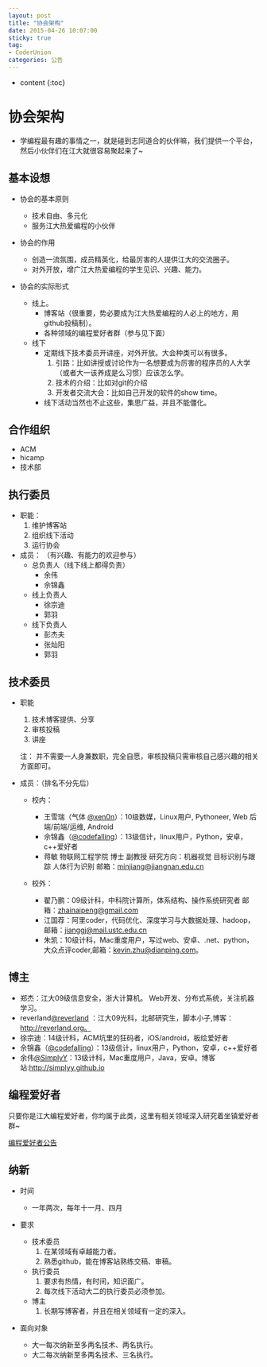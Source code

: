 ```yaml
---
layout: post
title: "协会架构"
date: 2015-04-26 10:07:00
sticky: true
tag: 
- CoderUnion
categories: 公告
---
```


* content
{:toc}

# 协会架构

- 学编程最有趣的事情之一，就是碰到志同道合的伙伴嘛，我们提供一个平台，然后小伙伴们在江大就很容易聚起来了~

## 基本设想
- 协会的基本原则
	- 技术自由、多元化
	- 服务江大热爱编程的小伙伴

- 协会的作用
	- 创造一流氛围，成员精英化，给最厉害的人提供江大的交流圈子。
	- 对外开放，增广江大热爱编程的学生见识、兴趣、能力。

- 协会的实际形式
	- 线上。
		- 博客站（很重要，势必要成为江大热爱编程的人必上的地方，用github投稿制）。
		- 各种领域的编程爱好者群（参与见下面）
	- 线下
		- 定期线下技术委员开讲座，对外开放。大会种类可以有很多。
			1. 引路：比如讲授或讨论作为一名想要成为厉害的程序员的人大学（或者大一该养成是么习惯）应该怎么学。
			2. 技术的介绍：比如对git的介绍
			3. 开发者交流大会：比如自己开发的软件的show time。
		- 线下活动当然也不止这些，集思广益，并且不能僵化。

## 合作组织
- ACM
- hicamp
- 技术部

## 执行委员
- 职能：
	1. 维护博客站
	2. 组织线下活动
	3. 运行协会
- 成员：
（有兴趣、有能力的欢迎参与）
	- 总负责人（线下线上都得负责）
		- 余伟
		- 佘锦鑫
	- 线上负责人
		- 徐宗迪
		- 郭羽
	- 线下负责人
		- 彭杰夫
		- 张灿阳
		- 郭羽

## 技术委员
- 职能
	1. 技术博客提供、分享
	2. 审核投稿
	3. 讲座
	
	注： 并不需要一人身兼数职，完全自愿，审核投稿只需审核自己感兴趣的相关方面即可。
- 成员：（排名不分先后）
	- 校内：
		- 王雪瑞（气体 [@xen0n](https://github.com/xen0n)）：10级数媒，Linux用户, Pythoneer, Web 后端/前端/运维, Android 
		- 佘锦鑫（[@codefalling](https://github.com/CodeFalling)）：13级信计，linux用户，Python，安卓，c++爱好者
		- 蒋敏 物联网工程学院 博士 副教授 研究方向：机器视觉 目标识别与跟踪 人体行为识别 邮箱：minjiang@jiangnan.edu.cn
		
	- 校外：
		- 翟乃鹏：09级计科，中科院计算所，体系结构、操作系统研究者 邮箱：zhainaipeng@gmail.com
		- 江国荐：阿里coder，代码优化、深度学习与大数据处理、hadoop，邮箱：jianggj@mail.ustc.edu.cn
		- 朱凯：10级计科，Mac重度用户，写过web、安卓、.net、python，大众点评coder,邮箱：kevin.zhu@dianping.com。

## 博主
- 郑杰：江大09级信息安全，浙大计算机。 Web开发、分布式系统，关注机器学习。
- reverland[@reverland](https://github.com/reverland) ：江大09光科，北邮研究生，脚本小子,博客：http://reverland.org。
- 徐宗迪：14级计科，ACM坑里的狂码者，iOS/android，板绘爱好者
- 佘锦鑫（[@codefalling](https://github.com/CodeFalling)）：13级信计，linux用户，Python，安卓，c++爱好者
- 余伟[@SimplyY](https://github.com/SimplyY)：13级计科，Mac重度用户，Java，安卓。博客站:http://simplyy.github.io

## 编程爱好者
只要你是江大编程爱好者，你均属于此类，这里有相关领域深入研究着坐镇爱好者群~

[编程爱好者公告](http://coderunion.github.io/2015/04/26/code-lover/)


## 纳新
- 时间
	- 一年两次，每年十一月、四月

- 要求
	- 技术委员
		1. 在某领域有卓越能力者。
		2. 熟悉github，能在博客站熟练交稿、审稿。
	- 执行委员
		1. 要求有热情，有时间，知识面广。
		2. 每次线下活动大二的执行委员必须参加。
	- 博主
		1. 长期写博客者，并且在相关领域有一定的深入。 
	
- 面向对象
	- 大一每次纳新至多两名技术、两名执行。
	- 大二每次纳新至多两名技术、三名执行。


